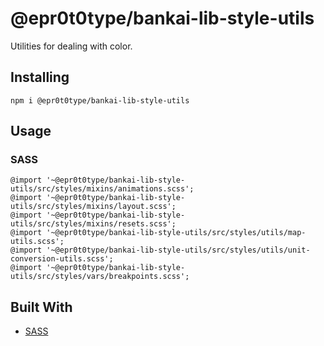 # @epr0t0type/bankai-lib-style-utils
Utilities for dealing with color.

## Installing
```
npm i @epr0t0type/bankai-lib-style-utils
```

## Usage

### SASS
```
@import '~@epr0t0type/bankai-lib-style-utils/src/styles/mixins/animations.scss';
@import '~@epr0t0type/bankai-lib-style-utils/src/styles/mixins/layout.scss';
@import '~@epr0t0type/bankai-lib-style-utils/src/styles/mixins/resets.scss';
@import '~@epr0t0type/bankai-lib-style-utils/src/styles/utils/map-utils.scss';
@import '~@epr0t0type/bankai-lib-style-utils/src/styles/utils/unit-conversion-utils.scss';
@import '~@epr0t0type/bankai-lib-style-utils/src/styles/vars/breakpoints.scss';
```

## Built With
* [SASS](https://github.com/sass/sass)
